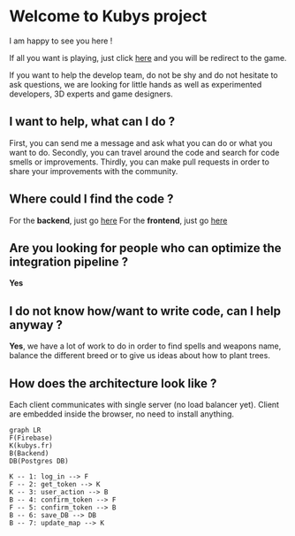 # Welcome to Kubys project

I am happy to see you here !

If all you want is playing, just click [here](https://kubys.fr) and you will be redirect to the game.

If you want to help the develop team, do not be shy and do not hesitate to ask questions, we are looking for little hands as well as experimented developers, 3D experts and game designers.

## I want to help, what can I do ?

First, you can send me a message and ask what you can do or what you want to do.
Secondly, you can travel around the code and search for code smells or improvements.
Thirdly, you can make pull requests in order to share your improvements with the community.

## Where could I find the code ?

For the **backend**, just go [here](https://github.com/Joalien/Kubys/tree/master/backend)
For the **frontend**, just go [here](https://github.com/Joalien/Kubys/tree/master/front)

## Are you looking for people who can optimize the integration pipeline ?
**Yes**

## I do not know how/want to write code, can I help anyway ?

**Yes**, we have a lot of work to do in order to find spells and weapons name, balance the different breed or to give us ideas about how to plant trees.

## How does the architecture look like ?

Each client communicates with single server (no load balancer yet). 
Client are  embedded inside the browser, no need to install anything.

```mermaid
graph LR
F(Firebase)
K(kubys.fr)
B(Backend)
DB(Postgres DB)

K -- 1: log_in --> F
F -- 2: get_token --> K
K -- 3: user_action --> B
B -- 4: confirm_token --> F
F -- 5: confirm_token --> B
B -- 6: save_DB --> DB
B -- 7: update_map --> K 
```


